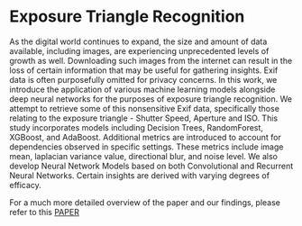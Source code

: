 # Exposure Triangle Recognition

As the digital world continues to expand, the size and amount of data available, including images, are experiencing unprecedented levels of growth as well. Downloading such images from the internet can result in the loss of certain information that may be useful for gathering insights. Exif data is often purposefully omitted for privacy concerns. In this work, we introduce the application of various machine learning models alongside deep neural networks for the purposes of exposure triangle recognition. We attempt to retrieve some of this nonsensitive Exif data, specifically those relating to the exposure triangle - Shutter Speed, Aperture and ISO. This study incorporates models including Decision Trees, RandomForest, XGBoost, and AdaBoost. Additional metrics are introduced to account for dependencies observed in specific settings. These metrics include image mean, laplacian variance value, directional blur, and noise level. We also develop Neural Network Models based on both Convolutional and Recurrent Neural Networks. Certain insights are derived with varying degrees of efficacy.

For a much more detailed overview of the paper and our findings, please refer to this [PAPER](https://docs.google.com/document/d/1HUZH4nbyAe2ohaPnPS7EHF8xE251A_xrqVH2Gv5I_94/edit?usp=sharing)
